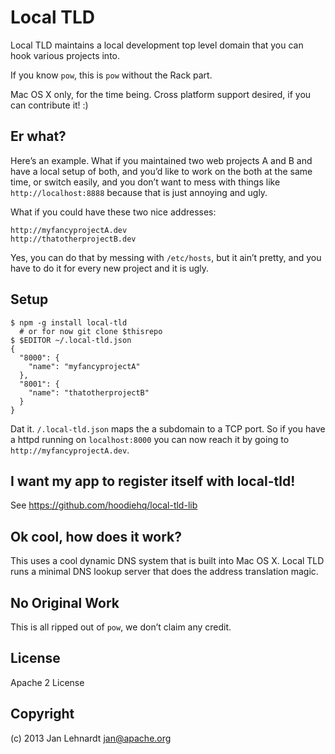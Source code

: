# Local TLD

Local TLD maintains a local development top level domain that you can hook various projects into.

If you know `pow`, this is `pow` without the Rack part.

Mac OS X only, for the time being. Cross platform support desired, if you can contribute it! :)


## Er what?

Here’s an example. What if you maintained two web projects A and B and have a local setup of both, and you’d like to work on the both at the same time, or switch easily, and you don’t want to mess with things like `http://localhost:8888` because that is just annoying and ugly.

What if you could have these two nice addresses:

    http://myfancyprojectA.dev
    http://thatotherprojectB.dev

Yes, you can do that by messing with `/etc/hosts`, but it ain’t pretty, and you have to do it for every new project and it is ugly.


## Setup

    $ npm -g install local-tld
      # or for now git clone $thisrepo
    $ $EDITOR ~/.local-tld.json
    {
      "8000": {
        "name": "myfancyprojectA"
      },
      "8001": {
        "name": "thatotherprojectB"
      }
    }

Dat it. `/.local-tld.json` maps the a subdomain to a TCP port. So if you have a httpd running on `localhost:8000` you can now reach it by going to `http://myfancyprojectA.dev`.


## I want my app to register itself with local-tld!

See https://github.com/hoodiehq/local-tld-lib


## Ok cool, how does it work?

This uses a cool dynamic DNS system that is built into Mac OS X. Local TLD runs a minimal DNS lookup server that does the address translation magic.


## No Original Work

This is all ripped out of `pow`, we don’t claim any credit.


## License

Apache 2 License


## Copyright

(c) 2013 Jan Lehnardt <jan@apache.org>
